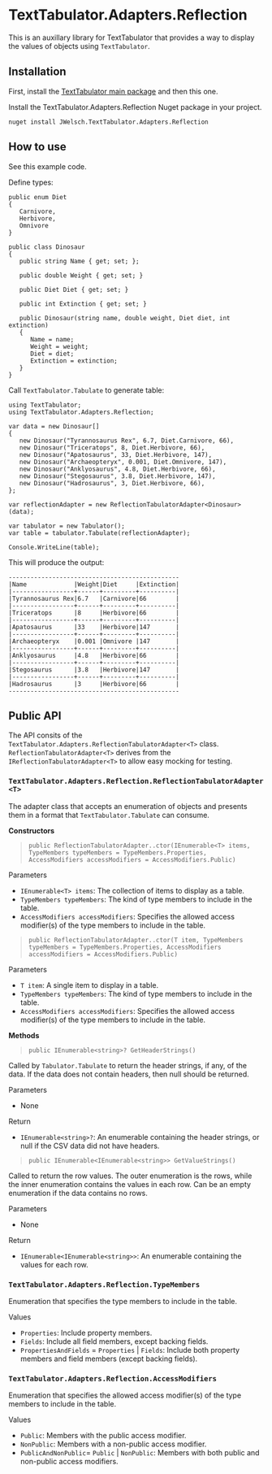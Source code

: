 # TextTabulator.Adapters.Reflection

This is an auxillary library for TextTabulator that provides a way to display the values of objects using `TextTabulator`.

## Installation

First, install the [TextTabulator main package](https://github.com/jwelsch/TextTabulator) and then this one.

Install the TextTabulator.Adapters.Reflection Nuget package in your project.

```
nuget install JWelsch.TextTabulator.Adapters.Reflection
```

## How to use

See this example code.

Define types:
```
public enum Diet
{
   Carnivore,
   Herbivore,
   Omnivore
}

public class Dinosaur
{
   public string Name { get; set; };

   public double Weight { get; set; }

   public Diet Diet { get; set; }

   public int Extinction { get; set; }

   public Dinosaur(string name, double weight, Diet diet, int extinction)
   {
      Name = name;
      Weight = weight;
      Diet = diet;
      Extinction = extinction;
   }
}
```

Call `TextTabulator.Tabulate` to generate table:
```
using TextTabulator;
using TextTabulator.Adapters.Reflection;

var data = new Dinosaur[]
{
   new Dinosaur("Tyrannosaurus Rex", 6.7, Diet.Carnivore, 66),
   new Dinosaur("Triceratops", 8, Diet.Herbivore, 66),
   new Dinosaur("Apatosaurus", 33, Diet.Herbivore, 147),
   new Dinosaur("Archaeopteryx", 0.001, Diet.Omnivore, 147),
   new Dinosaur("Anklyosaurus", 4.8, Diet.Herbivore, 66),
   new Dinosaur("Stegosaurus", 3.8, Diet.Herbivore, 147),
   new Dinosaur("Hadrosaurus", 3, Diet.Herbivore, 66),
};

var reflectionAdapter = new ReflectionTabulatorAdapter<Dinosaur>(data);

var tabulator = new Tabulator();
var table = tabulator.Tabulate(reflectionAdapter);

Console.WriteLine(table);
```

This will produce the output:
```
-----------------------------------------------
|Name             |Weight|Diet     |Extinction|
|-----------------+------+---------+----------|
|Tyrannosaurus Rex|6.7   |Carnivore|66        |
|-----------------+------+---------+----------|
|Triceratops      |8     |Herbivore|66        |
|-----------------+------+---------+----------|
|Apatosaurus      |33    |Herbivore|147       |
|-----------------+------+---------+----------|
|Archaeopteryx    |0.001 |Omnivore |147       |
|-----------------+------+---------+----------|
|Anklyosaurus     |4.8   |Herbivore|66        |
|-----------------+------+---------+----------|
|Stegosaurus      |3.8   |Herbivore|147       |
|-----------------+------+---------+----------|
|Hadrosaurus      |3     |Herbivore|66        |
-----------------------------------------------
```

## Public API

The API consits of the `TextTabulator.Adapters.ReflectionTabulatorAdapter<T>` class. `ReflectionTabulatorAdapter<T>` derives from the `IReflectionTabulatorAdapter<T>` to allow easy mocking for testing.

### `TextTabulator.Adapters.Reflection.ReflectionTabulatorAdapter<T>`

The adapter class that accepts an enumeration of objects and presents them in a format that `TextTabulator.Tabulate` can consume.

**Constructors**

> `public ReflectionTabulatorAdapter..ctor(IEnumerable<T> items, TypeMembers typeMembers = TypeMembers.Properties, AccessModifiers accessModifiers = AccessModifiers.Public)`

Parameters
- `IEnumerable<T> items`: The collection of items to display as a table.
- `TypeMembers typeMembers`: The kind of type members to include in the table.
- `AccessModifiers accessModifiers`: Specifies the allowed access modifier(s) of the type members to include in the table.

> `public ReflectionTabulatorAdapter..ctor(T item, TypeMembers typeMembers = TypeMembers.Properties, AccessModifiers accessModifiers = AccessModifiers.Public)`

Parameters
- `T item`: A single item to display in a table.
- `TypeMembers typeMembers`: The kind of type members to include in the table.
- `AccessModifiers accessModifiers`: Specifies the allowed access modifier(s) of the type members to include in the table.

**Methods**

> `public IEnumerable<string>? GetHeaderStrings()`

Called by `Tabulator.Tabulate` to return the header strings, if any, of the data. If the data does not contain headers, then null should be returned.

Parameters
- None

Return

- `IEnumerable<string>?`: An enumerable containing the header strings, or null if the CSV data did not have headers.

> `public IEnumerable<IEnumerable<string>> GetValueStrings()`

Called to return the row values. The outer enumeration is the rows, while the inner enumeration contains the values in each row. Can be an empty enumeration if the data contains no rows.

Parameters
- None

Return

- `IEnumerable<IEnumerable<string>>`: An enumerable containing the values for each row.

### `TextTabulator.Adapters.Reflection.TypeMembers`

Enumeration that specifies the type members to include in the table.

Values
- `Properties`: Include property members.
- `Fields`: Include all field members, except backing fields.
- `PropertiesAndFields` = `Properties` | `Fields`: Include both property members and field members (except backing fields).

### `TextTabulator.Adapters.Reflection.AccessModifiers`

Enumeration that specifies the allowed access modifier(s) of the type members to include in the table.

Values
- `Public`: Members with the public access modifier.
- `NonPublic`: Members with a non-public access modifier.
- `PublicAndNonPublic`= `Public` | `NonPublic`: Members with both public and non-public access modifiers.
